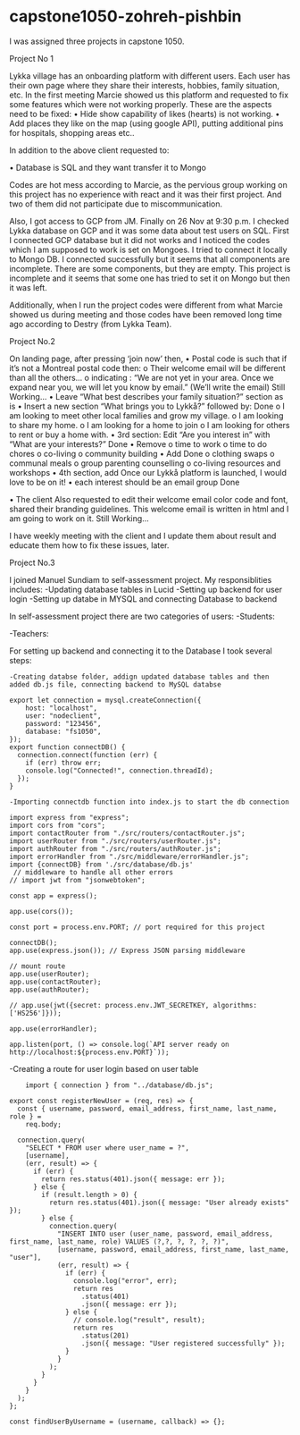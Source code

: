 # capstone1050-zohreh-pishbin
I was assigned three projects in capstone 1050.

Project No 1

Lykka village has an onboarding platform with different users. Each user has their own page where they share their interests, hobbies, family situation, etc. In the first meeting Marcie showed us this platform and requested to fix some features which were not working properly. These are the aspects need to be fixed:
•	Hide show capability of likes (hearts) is not working.
•	Add places they like on the map (using google API), putting additional pins for hospitals, shopping areas etc..

In addition to the above client requested to:

•	Database is SQL and they want transfer it to Mongo

Codes are hot mess according to Marcie, as the pervious group working on this project has no experience with react and it was their first project. And two of them did not participate due to miscommunication.

Also, I got access to GCP from JM. Finally on 26 Nov at 9:30 p.m. I checked Lykka database on GCP and it was some data about test users on SQL. First I connected GCP database but it did not works and I noticed the codes which I am supposed to work is set on Mongoes. I tried to connect it locally to Mongo DB. I connected successfully but it seems that all components are incomplete. There are some components, but they are empty. This project is incomplete and it seems that some one has tried to set it on Mongo but then it was left.

Additionally, when I run the project codes were different from what Marcie showed us during meeting and those codes have been removed long time ago according to Destry (from Lykka Team).

Project No.2

On landing page, after pressing ‘join now’ then,
•	Postal code is such that if it’s not a Montreal postal code then:
o	Their welcome email will be different than all the others...
o	indicating : “We are not yet in your area. Once we expand near you, we will let you know by email.” (We’ll write the email)    Still Working…
•	Leave “What best describes your family situation?” section as is
•	Insert a new section “What brings you to Lykkå?” followed by:    Done
o	I am looking to meet other local families and grow my village. 
o	I am looking to share my home.
o	I am looking for a home to join
o	I am looking for others to rent or buy a home with.
•	3rd section: Edit “Are you interest in” with “What are your interests?”    Done
•	Remove
o	time to work
o	time to do chores
o	co-living
o	community building
•	Add    Done
o	clothing swaps
o	communal meals
o	group parenting counselling 
o	co-living resources and workshops
•	4th section, add Once our Lykkå platform is launched, I would love to be on it!
•	each interest should be an email group    Done

•	The client Also requested to edit their welcome email color code and font, shared their branding guidelines. This welcome email is written in html and I am going to work on it. Still Working…

I have weekly meeting with the client and I update them about result and educate them how to fix these issues, later.


Project No.3

I joined Manuel Sundiam to self-assessment project. 
My responsiblities includes:
-Updating database tables in Lucid
-Setting up backend for user login
-Setting up databe in MYSQL and connecting Database to backend

In self-assessment project there are two categories of users:
-Students:

-Teachers:

For setting up backend and connecting it to the Database I took several steps:

    -Creating databse folder, addign updated database tables and then added db.js file, connecting backend to MySQL databse

```
export let connection = mysql.createConnection({
    host: "localhost",
    user: "nodeclient",
    password: "123456",
    database: "fs1050",
});
export function connectDB() {
  connection.connect(function (err) {
    if (err) throw err;
    console.log("Connected!", connection.threadId);
  });
}
```

    -Importing connectdb function into index.js to start the db connection

```
import express from "express"; 
import cors from "cors";
import contactRouter from "./src/routers/contactRouter.js";
import userRouter from "./src/routers/userRouter.js";
import authRouter from "./src/routers/authRouter.js";
import errorHandler from "./src/middleware/errorHandler.js";
import {connectDB} from './src/database/db.js'
 // middleware to handle all other errors
// import jwt from "jsonwebtoken";

const app = express(); 

app.use(cors());

const port = process.env.PORT; // port required for this project

connectDB();
app.use(express.json()); // Express JSON parsing middleware

// mount route
app.use(userRouter);
app.use(contactRouter);
app.use(authRouter);

// app.use(jwt({secret: process.env.JWT_SECRETKEY, algorithms: ['HS256']}));

app.use(errorHandler);

app.listen(port, () => console.log(`API server ready on http://localhost:${process.env.PORT}`));
```


-Creating a route for user login based on user table

```
    import { connection } from "../database/db.js";

export const registerNewUser = (req, res) => {
  const { username, password, email_address, first_name, last_name, role } =
    req.body;

  connection.query(
    "SELECT * FROM user where user_name = ?",
    [username],
    (err, result) => {
      if (err) {
        return res.status(401).json({ message: err });
      } else {
        if (result.length > 0) {
          return res.status(401).json({ message: "User already exists" });
        } else {
          connection.query(
            "INSERT INTO user (user_name, password, email_address, first_name, last_name, role) VALUES (?,?, ?, ?, ?, ?)",
            [username, password, email_address, first_name, last_name, "user"],
            (err, result) => {
              if (err) {
                console.log("error", err);
                return res
                  .status(401)
                  .json({ message: err });
              } else {
                // console.log("result", result);
                return res
                  .status(201)
                  .json({ message: "User registered successfully" });
              }
            }
          );
        }
      }
    }
  );
};

const findUserByUsername = (username, callback) => {};
```
